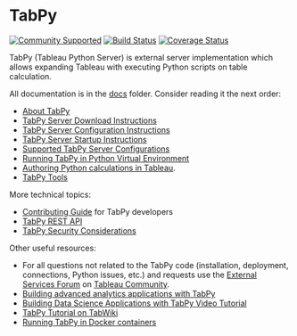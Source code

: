 # TabPy
[![Community Supported](https://img.shields.io/badge/Support%20Level-Community%20Supported-457387.svg)](https://www.tableau.com/support-levels-it-and-developer-tools)
[![Build Status](https://travis-ci.com/tableau/TabPy.svg?branch=master)](https://travis-ci.com/tableau/TabPy)
[![Coverage Status](https://coveralls.io/repos/github/tableau/TabPy/badge.svg)](https://coveralls.io/github/tableau/TabPy)

TabPy (Tableau Python Server) is external server implementation which allows expanding Tableau with executing Python scripts on table calculation.

All documentation is in the [docs](docs) folder. Consider reading it the next order:

* [About TabPy](docs/about.md)
* [TabPy Server Download Instructions](docs/server-download.md)
* [TabPy Server Configuration Instructions](docs/server-config.md)
* [TabPy Server Startup Instructions](docs/server-startup.md)
* [Supported TabPy Server Configurations](docs/server-configurations.md)
* [Running TabPy in Python Virtual Environment](docs/tabpy-virtualenv.md)
* [Authoring Python calculations in Tableau](docs/TableauConfiguration.md).
* [TabPy Tools](docs/tabpy-tools.md)

More technical topics:

* [Contributing Guide](CONTRIBUTING.md) for TabPy developers
* [TabPy REST API](docs/server-rest.md)
* [TabPy Security Considerations](docs/security.md)

Other useful resources:

* For all questions not related to the TabPy code (installation, deployment, connections, Python issues, etc.) and requests use the [External Services Forum](https://community.tableau.com/community/forums/externalservices) on [Tableau Community](https://community.tableau.com).
* [Building advanced analytics applications with TabPy](https://www.tableau.com/about/blog/2017/1/building-advanced-analytics-applications-tabpy-64916)
* [Building Data Science Applications with TabPy Video Tutorial](https://youtu.be/nRtOMTnBz_Y)
* [TabPy Tutorial on TabWiki](https://community.tableau.com/docs/DOC-10856)
* [Running TabPy in Docker containers](https://hub.docker.com/r/emhemh/tabpy/)
